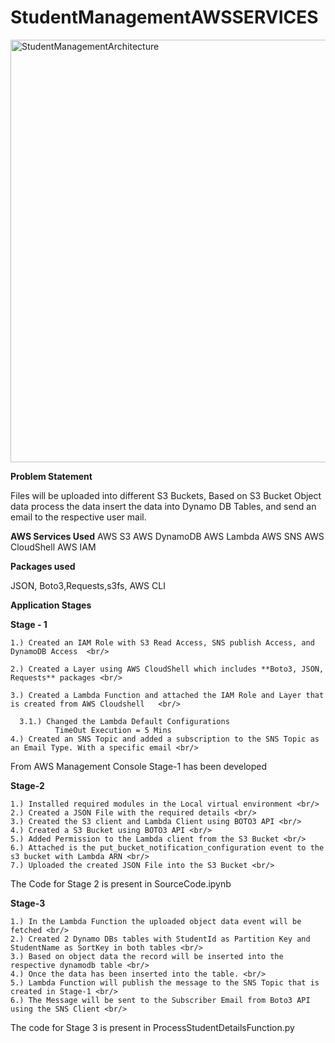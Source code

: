 # StudentManagementAWSSERVICES

<img width="676" alt="StudentManagementArchitecture" src="https://github.com/phaniteja5789/StudentManagementAWSSERVICES/assets/36558484/cb4cc1a2-5b55-4a68-803f-d3dca944bcb0">

**Problem Statement**

Files will be uploaded into different S3 Buckets, Based on S3 Bucket Object data process the data insert the data into Dynamo DB Tables, and send an email to the respective user mail.

**AWS Services Used**
 AWS S3
 AWS DynamoDB
 AWS Lambda
 AWS SNS
 AWS CloudShell
 AWS IAM

**Packages used**

JSON, Boto3,Requests,s3fs, AWS CLI

**Application Stages**

**Stage - 1**  <br/>

    1.) Created an IAM Role with S3 Read Access, SNS publish Access, and DynamoDB Access  <br/>
    
    2.) Created a Layer using AWS CloudShell which includes **Boto3, JSON, Requests** packages <br/> 
    
    3.) Created a Lambda Function and attached the IAM Role and Layer that is created from AWS Cloudshell   <br/>
    
      3.1.) Changed the Lambda Default Configurations
              TimeOut Execution = 5 Mins
    4.) Created an SNS Topic and added a subscription to the SNS Topic as an Email Type. With a specific email <br/>

From AWS Management Console Stage-1 has been developed <br/>

**Stage-2**  

    1.) Installed required modules in the Local virtual environment <br/>
    2.) Created a JSON File with the required details <br/>
    3.) Created the S3 client and Lambda Client using BOTO3 API <br/>
    4.) Created a S3 Bucket using BOTO3 API <br/>
    5.) Added Permission to the Lambda client from the S3 Bucket <br/>
    6.) Attached is the put_bucket_notification_configuration event to the s3 bucket with Lambda ARN <br/>
    7.) Uploaded the created JSON File into the S3 Bucket <br/>

The Code for Stage 2 is present in SourceCode.ipynb <br/>

  **Stage-3**  
  
    1.) In the Lambda Function the uploaded object data event will be fetched <br/>
    2.) Created 2 Dynamo DBs tables with StudentId as Partition Key and StudentName as SortKey in both tables <br/>
    3.) Based on object data the record will be inserted into the respective dynamodb table <br/>
    4.) Once the data has been inserted into the table. <br/>
    5.) Lambda Function will publish the message to the SNS Topic that is created in Stage-1 <br/>
    6.) The Message will be sent to the Subscriber Email from Boto3 API using the SNS Client <br/>

The code for Stage 3 is present in ProcessStudentDetailsFunction.py <br/>
